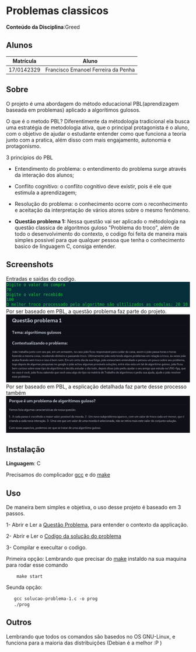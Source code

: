 # Problemas classicos

**Conteúdo da Disciplina**:Greed<br>

## Alunos
|Matrícula | Aluno |
| -- | -- |
| 17/0142329  | Francisco Emanoel Ferreira da Penha |


## Sobre 
O projeto é uma abordagem do método educacional PBL(aprendizagem baseada em problemas) aplicado a algorítimos gulosos.

O que é o metodo PBL? Diferentimente da métodologia tradicional ela busca uma  estratégia de metodologia ativa, que o principal protagonista é o aluno, com o objetivo de ajudar o estudante entender como que funciona a teoria junto com a pratica, além disso com mais engajamento, autonomia e protagonismo.

3 principios do PBL

* Entendimento do problema: o entendimento do problema surge através da interação dos alunos;
* Conflito cognitivo: o conflito cognitivo deve existir, pois é ele que estimula a aprendizagem;
* Resolução do problema: o conhecimento ocorre com o reconhecimento e aceitação da interpretação de vários atores sobre o mesmo fenômeno.

* **Questão problema 1:** Nessa questão vai ser aplicado o métodologia na questão classica de algoritmos guloso "Problema do troco", além de todo o desenvolvimento do contexto, o codigo foi feita de maneira mais simples possivel para que qualquer pessoa que tenha o conhecimento basico de linguagem C, consiga entender.

## Screenshots

Entradas e saidas do codigo.
![](/images/4.png)
Por ser baseado em PBL, a questão problema faz parte do projeto.
![](/images/6.png)
Por ser baseado em PBL, a esplicação detalhada faz parte desse processo também
![](/images/8.png)

## Instalação 
**Linguagem**: C<br>
<!-- **Framework**: (caso exista)<br> -->
Precisamos do complicador [gcc](https://linuxize.com/post/how-to-install-gcc-compiler-on-ubuntu-18-04/) e do [make](https://zoomadmin.com/HowToInstall/UbuntuPackage/make)

## Uso 
De maneira bem simples e objetiva, o uso desse projeto é baseado em 3 passos.

1- Abrir e Ler a [Questão Problema](./questao-problema-1.md), para entender o contexto da applicação.


2- Abrir e Ler o [Codigo da solução do problema](./solucao-problema-1.c)



3- Compilar e execultar o codigo.

   Primeira opção: Lembrando que precisar do [make](https://zoomadmin.com/HowToInstall/UbuntuPackage/make) instaldo na sua maquina para rodar esse comando


        make start


  Seunda opção:

       gcc solucao-problema-1.c -o prog
       ./prog

## Outros 
Lembrando que todos os comandos são basedos no OS GNU-Linux, e funciona para a maioria das distribuições (Debian é a melhor :P )




